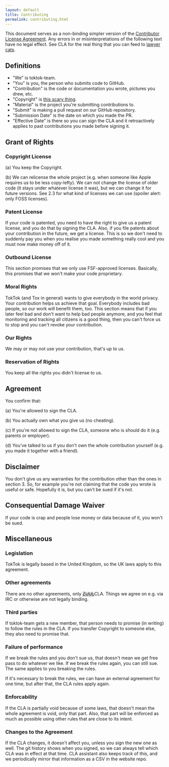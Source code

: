 ```yaml
---
layout: default
title: Contributing
permalink: contributing.html
---
```


This document serves as a non-binding simpler version of the [Contributor
License Agreement](cla.html). Any errors in or misinterpretations of the
following text have no legal effect. See CLA for the real thing that you can
feed to [lawyer cats](static/img/lawyer-cat.jpg).

## Definitions

-   "We" is toktok-team.
-   "You" is you, the person who submits code to GitHub.
-   "Contribution" is the code or documentation you wrote, pictures you drew,
    etc.
-   "Copyright" is [this scary
    thing](https://en.wikipedia.org/wiki/Copyright).
-   "Material" is the project you're submitting contributions to.
-   "Submit" is making a pull request on our GitHub repository.
-   "Submission Date" is the date on which you made the PR.
-   "Effective Date" is there so you can sign the CLA and it retroactively
    applies to past contributions you made before signing it.

## Grant of Rights

### Copyright License

(a) You keep the Copyright.

(b) We can relicense the whole project (e.g. when someone like Apple requires
us to be less copy-lefty). We can not change the license of older code (it
stays under whatever license it was), but we can change it for future
versions. See 2.3 for what kind of licenses we can use (spoiler alert: only
FOSS licenses).

### Patent License

If your code is patented, you need to have the right to give us a patent
license, and you do that by signing the CLA. Also, if you file patents about
your contribution in the future, we get a license. This is so we don't need to
suddenly pay you when you realise you made something really cool and you must
now make money off of it.

### Outbound License

This section promises that we only use FSF-approved licenses. Basically, this
promises that we won't make your code proprietary.

### Moral Rights

TokTok (and Tox in general) wants to give everybody in the world privacy. Your
contribution helps us achieve that goal. Everybody includes bad people, so our
work will benefit them, too. This section means that if you later feel bad and
don't want to help bad people anymore, and you feel that monitoring and
tracking all citizens is a good thing, then you can't force us to stop and you
can't revoke your contribution.

### Our Rights

We may or may not use your contribution, that's up to us.

### Reservation of Rights

You keep all the rights you didn't license to us.

## Agreement

You confirm that:

(a) You're allowed to sign the CLA.

(b) You actually own what you give us (no cheating).

(c) If you're not allowed to sign the CLA, someone who is should do it (e.g.
parents or employer).

(d) You've talked to us if you don't own the whole contribution yourself (e.g.
you made it together with a friend).

## Disclaimer

You don't give us any warranties for the contribution other than the ones in
section 3. So, for example you're not claiming that the code you wrote is
useful or safe. Hopefully it is, but you can't be sued if it's not.

## Consequential Damage Waiver

If your code is crap and people lose money or data because of it, you won't be
sued.

## Miscellaneous

### Legislation

TokTok is legally based in the United Kingdom, so the UK laws apply to this
agreement.

### Other agreements

There are no other agreements, only ~~[ZUUL](static/img/zuul.jpg)~~CLA. Things
we agree on e.g. via IRC or otherwise are not legally binding.

### Third parties

If toktok-team gets a new member, that person needs to promise (in writing) to
follow the rules in the CLA. If you transfer Copyright to someone else, they
also need to promise that.

### Failure of performance

If we break the rules and you don't sue us, that doesn't mean we get free pass
to do whatever we like. If we break the rules again, you can still sue. The
same applies to you breaking the rules.

If it's necessary to break the rules, we can have an external agreement for
one time, but after that, the CLA rules apply again.

### Enforcability

If the CLA is partially void because of some laws, that doesn't mean the whole
agreement is void, only that part. Also, that part will be enforced as much as
possible using other rules that are close to its intent.

### Changes to the Agreement

If the CLA changes, it doesn't affect you, unless you sign the new one as
well. The git history shows when you signed, so we can always tell which CLA
was in effect at that time. CLA assistant also keeps track of this, and we
periodically mirror that information as a CSV in the website repo.
